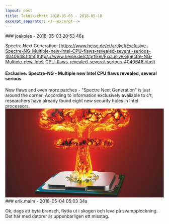 ```yaml
---
layout: post
title: Teknik-chatt 2018-05-03 - 2018-05-10
excerpt_separator: <!--excerpt-->
---
```

<section class="message" markdown="1">
### joakoles - 2018-05-03 20:53 46s

Spectre Next Generation: [https://www.heise.de/ct/artikel/Exclusive-Spectre-NG-Multiple-new-Intel-CPU-flaws-revealed-several-serious-4040648.html](https://www.heise.de/ct/artikel/Exclusive-Spectre-NG-Multiple-new-Intel-CPU-flaws-revealed-several-serious-4040648.html)

<div class="attachment"><h4>Exclusive: Spectre-NG - Multiple new Intel CPU flaws revealed, several serious</h4><div class="text">New flaws and even more patches - "Spectre Next Generation" is just around the corner. According to information exclusively available to c't, researchers have already found eight new security holes in Intel processors.</div>
<a href="https://www.heise.de/ct/artikel/Exclusive-Spectre-NG-Multiple-new-Intel-CPU-flaws-revealed-several-serious-4040648.html"><div class="linkdiv"><img src="/assets/blogAssets/Exclusive: Spectre-NG - Multiple new Intel CPU flaws revealed, several serious" fallback="Exclusive: Spectre-NG - Multiple new Intel CPU flaws revealed, several serious"/></div></a></div>
    
</section>
<section class="message" markdown="1">
### erik.malm - 2018-05-04 05:03 34s

Ok, dags att byta bransch, flytta ut i skogen och leva på svampplockning. Det här med datorer är uppenbarligen ett misstag.

<!--excerpt-->
</section>
